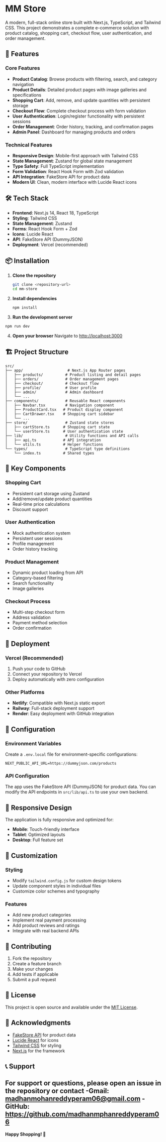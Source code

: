 # MM Store

A modern, full-stack online store built with Next.js, TypeScript, and Tailwind CSS. This project demonstrates a complete e-commerce solution with product catalog, shopping cart, checkout flow, user authentication, and order management.

## 🚀 Features

### Core Features
- **Product Catalog**: Browse products with filtering, search, and category navigation
- **Product Details**: Detailed product pages with image galleries and specifications
- **Shopping Cart**: Add, remove, and update quantities with persistent storage
- **Checkout Flow**: Complete checkout process with form validation
- **User Authentication**: Login/register functionality with persistent sessions
- **Order Management**: Order history, tracking, and confirmation pages
- **Admin Panel**: Dashboard for managing products and orders

### Technical Features
- **Responsive Design**: Mobile-first approach with Tailwind CSS
- **State Management**: Zustand for global state management
- **Type Safety**: Full TypeScript implementation
- **Form Validation**: React Hook Form with Zod validation
- **API Integration**: FakeStore API for product data
- **Modern UI**: Clean, modern interface with Lucide React icons

## 🛠 Tech Stack

- **Frontend**: Next.js 14, React 18, TypeScript
- **Styling**: Tailwind CSS
- **State Management**: Zustand
- **Forms**: React Hook Form + Zod
- **Icons**: Lucide React
- **API**: FakeStore API (DummyJSON)
- **Deployment**: Vercel (recommended)

## 📦 Installation

1. **Clone the repository**
   ```bash
   git clone <repository-url>
   cd mm-store
   ```

2. **Install dependencies**
   ```bash
   npm install
   ```

3. **Run the development server**
```bash
npm run dev
   ```

4. **Open your browser**
   Navigate to [http://localhost:3000](http://localhost:3000)

## 🏗 Project Structure

```
src/
├── app/                    # Next.js App Router pages
│   ├── products/          # Product listing and detail pages
│   ├── orders/            # Order management pages
│   ├── checkout/          # Checkout flow
│   ├── profile/           # User profile
│   ├── admin/             # Admin dashboard
│   └── ...
├── components/            # Reusable React components
│   ├── Navbar.tsx         # Navigation component
│   ├── ProductCard.tsx   # Product display component
│   ├── CartDrawer.tsx    # Shopping cart sidebar
│   └── ...
├── store/                 # Zustand state stores
│   ├── cartStore.ts      # Shopping cart state
│   └── userStore.ts      # User authentication state
├── lib/                   # Utility functions and API calls
│   ├── api.ts            # API integration
│   └── utils.ts          # Helper functions
└── types/                 # TypeScript type definitions
    └── index.ts          # Shared types
```

## 🎯 Key Components

### Shopping Cart
- Persistent cart storage using Zustand
- Add/remove/update product quantities
- Real-time price calculations
- Discount support

### User Authentication
- Mock authentication system
- Persistent user sessions
- Profile management
- Order history tracking

### Product Management
- Dynamic product loading from API
- Category-based filtering
- Search functionality
- Image galleries

### Checkout Process
- Multi-step checkout form
- Address validation
- Payment method selection
- Order confirmation

## 🚀 Deployment

### Vercel (Recommended)
1. Push your code to GitHub
2. Connect your repository to Vercel
3. Deploy automatically with zero configuration

### Other Platforms
- **Netlify**: Compatible with Next.js static export
- **Railway**: Full-stack deployment support
- **Render**: Easy deployment with GitHub integration

## 🔧 Configuration

### Environment Variables
Create a `.env.local` file for environment-specific configurations:

```env
NEXT_PUBLIC_API_URL=https://dummyjson.com/products
```

### API Configuration
The app uses the FakeStore API (DummyJSON) for product data. You can modify the API endpoints in `src/lib/api.ts` to use your own backend.

## 📱 Responsive Design

The application is fully responsive and optimized for:
- **Mobile**: Touch-friendly interface
- **Tablet**: Optimized layouts
- **Desktop**: Full feature set

## 🎨 Customization

### Styling
- Modify `tailwind.config.js` for custom design tokens
- Update component styles in individual files
- Customize color schemes and typography

### Features
- Add new product categories
- Implement real payment processing
- Add product reviews and ratings
- Integrate with real backend APIs

## 🤝 Contributing

1. Fork the repository
2. Create a feature branch
3. Make your changes
4. Add tests if applicable
5. Submit a pull request

## 📄 License

This project is open source and available under the [MIT License](LICENSE).

## 🙏 Acknowledgments

- [FakeStore API](https://dummyjson.com/) for product data
- [Lucide React](https://lucide.dev/) for icons
- [Tailwind CSS](https://tailwindcss.com/) for styling
- [Next.js](https://nextjs.org/) for the framework

## 📞 Support

For support or questions, please open an issue in the repository or contact 
-Gmail: madhanmohanreddyperam06@gmail.com
-GitHub: https://github.com/madhanmphanreddyperam06
---

**Happy Shopping! 🛒**
